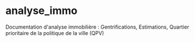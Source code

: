 # analyse_immo
Documentation d'analyse immobilière : Gentrifications, Estimations, Quartier prioritaire de la politique de la ville (QPV) 
